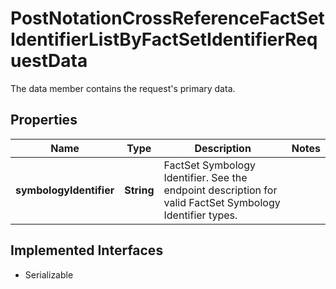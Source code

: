 

# PostNotationCrossReferenceFactSetIdentifierListByFactSetIdentifierRequestData

The data member contains the request's primary data.

## Properties

Name | Type | Description | Notes
------------ | ------------- | ------------- | -------------
**symbologyIdentifier** | **String** | FactSet Symbology Identifier. See the endpoint description for valid FactSet Symbology Identifier types. | 


## Implemented Interfaces

* Serializable


